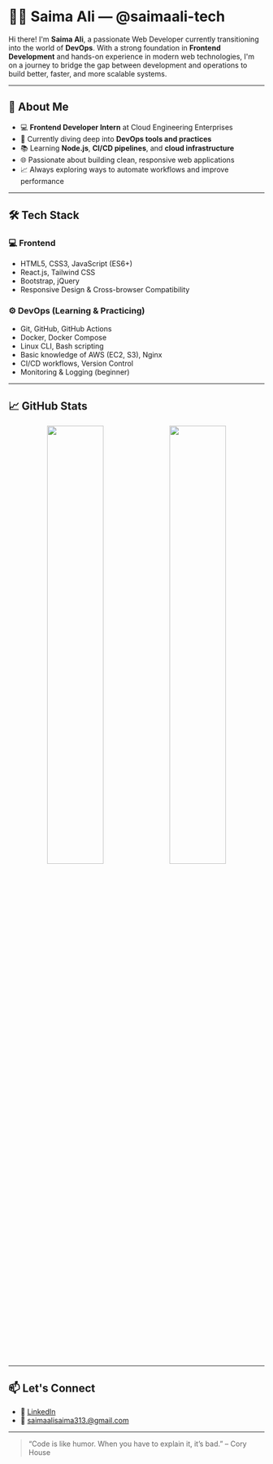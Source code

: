 # 👩‍💻 Saima Ali — @saimaali-tech

Hi there! I'm **Saima Ali**, a passionate Web Developer currently transitioning into the world of **DevOps**. With a strong foundation in **Frontend Development** and hands-on experience in modern web technologies, I'm on a journey to bridge the gap between development and operations to build better, faster, and more scalable systems.

---

## 🚀 About Me

- 💻 **Frontend Developer Intern** at Cloud Engineering Enterprises  
- 🔧 Currently diving deep into **DevOps tools and practices**
- 📚 Learning **Node.js**, **CI/CD pipelines**, and **cloud infrastructure**
- 🌐 Passionate about building clean, responsive web applications
- 📈 Always exploring ways to automate workflows and improve performance

---

## 🛠️ Tech Stack

### 💻 Frontend
- HTML5, CSS3, JavaScript (ES6+)
- React.js, Tailwind CSS
- Bootstrap, jQuery
- Responsive Design & Cross-browser Compatibility

### ⚙️ DevOps (Learning & Practicing)
- Git, GitHub, GitHub Actions
- Docker, Docker Compose
- Linux CLI, Bash scripting
- Basic knowledge of AWS (EC2, S3), Nginx
- CI/CD workflows, Version Control
- Monitoring & Logging (beginner)

---

## 📈 GitHub Stats

<p align="center">
  <img src="https://github-readme-stats.vercel.app/api?username=saimaali-tech&show_icons=true&theme=radical" width="47%" />
  <img src="https://github-readme-streak-stats.herokuapp.com/?user=saimaali-tech&theme=radical" width="47%" />
</p>

---

## 📫 Let's Connect

- 💼 [LinkedIn](https://www.linkedin.com/in/saima-ali-devops-engineer/)
- 📨 saimaalisaima313.@gmail.com

---

> “Code is like humor. When you have to explain it, it’s bad.” – Cory House

